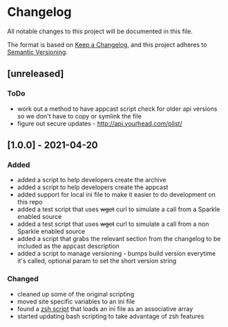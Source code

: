 # Changelog

All notable changes to this project will be documented in this file.

The format is based on [Keep a Changelog](https://keepachangelog.com/en/1.0.0/),
and this project adheres to [Semantic Versioning](https://semver.org/spec/v2.0.0.html).

## [unreleased]

### ToDo

* work out a method to have appcast script check for older api versions so we don't have to copy or symlink the file
* figure out secure updates - <http://api.yourhead.com/plist/>

## [1.0.0] - 2021-04-20

### Added

* added a script to help developers create the archive
* added a script to help developers create the appcast
* added support for local ini file to make it easier to do development on this repo
* added a test script that uses ~~wget~~ curl to simulate a call from a Sparkle enabled source
* added a test script that uses ~~wget~~ curl to simulate a call from a non Sparkle enabled source
* added a script that grabs the relevant section from the changelog to be included as the appcast description
* added a script to manage versioning - bumps build version everytime it's called, optional param to set the short version string

### Changed

* cleaned up some of the original scripting
* moved site specific variables to an ini file
* found a [zsh script](https://github.com/zdharma/Zsh-100-Commits-Club/blob/master/Zsh-Native-Scripting-Handbook.adoc#parsing-ini-file) that loads an ini file as an associative array
* started updating bash scripting to take advantage of zsh features
